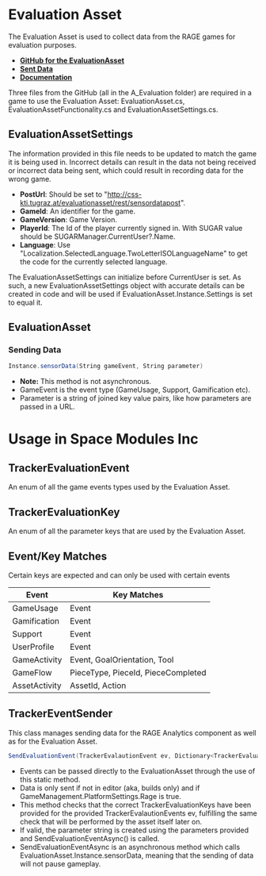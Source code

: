 # Evaluation Asset
The Evaluation Asset is used to collect data from the RAGE games for evaluation purposes.
- **[GitHub for the EvaluationAsset](https://github.com/RAGE-TUGraz/EvaluationAsset/)**
- **[Sent Data](http://css-kti.tugraz.at/evaluationasset/web/index.html)**
- **[Documentation](http://css-kti.tugraz.at/projects/rage/assets/designdocuments/DesignDocument-EvaluationAsset.pdf)**

Three files from the GitHub (all in the A_Evaluation folder) are required in a game to use the Evaluation Asset: EvaluationAsset.cs, EvaluationAssetFunctionality.cs and EvaluationAssetSettings.cs.

## EvaluationAssetSettings
The information provided in this file needs to be updated to match the game it is being used in. Incorrect details can result in the data not being received or incorrect data being sent, which could result in recording data for the wrong game.

- **PostUrl**: Should be set to "http://css-kti.tugraz.at/evaluationasset/rest/sensordatapost".
- **GameId**: An identifier for the game.
- **GameVersion**: Game Version. 
- **PlayerId**: The Id of the player currently signed in. With SUGAR value should be SUGARManager.CurrentUser?.Name.
- **Language**: Use "Localization.SelectedLanguage.TwoLetterISOLanguageName" to get the code for the currently selected language.

The EvaluationAssetSettings can initialize before CurrentUser is set. As such, a new EvaluationAssetSettings object with accurate details can be created in code and will be used if EvaluationAsset.Instance.Settings is set to equal it.

## EvaluationAsset

### Sending Data

```c#
Instance.sensorData(String gameEvent, String parameter)
```

- **Note:** This method is not asynchronous.
- GameEvent is the event type (GameUsage, Support, Gamification etc).
- Parameter is a string of joined key value pairs, like how parameters are passed in a URL.

# Usage in Space Modules Inc
## TrackerEvaluationEvent
An enum of all the game events types used by the Evaluation Asset.
## TrackerEvaluationKey
An enum of all the parameter keys that are used by the Evaluation Asset.
## Event/Key Matches
Certain keys are expected and can only be used with certain events

Event | Key Matches
--- | ---
GameUsage | Event
Gamification | Event
Support | Event
UserProfile | Event
GameActivity | Event, GoalOrientation, Tool
GameFlow | PieceType, PieceId, PieceCompleted
AssetActivity | AssetId, Action

## TrackerEventSender
This class manages sending data for the RAGE Analytics component as well as for the Evaluation Asset.

```c#
SendEvaluationEvent(TrackerEvalautionEvent ev, Dictionary<TrackerEvaluationKey, string> parameters)
```

- Events can be passed directly to the EvaluationAsset through the use of this static method.
- Data is only sent if not in editor (aka, builds only) and if GameManagement.PlatformSettings.Rage is true.
- This method checks that the correct TrackerEvaluationKeys have been provided for the provided TrackerEvalautionEvents ev, fulfilling the same check that will be performed by the asset itself later on.
- If valid, the parameter string is created using the parameters provided and SendEvaluationEventAsync() is called.
- SendEvaluationEventAsync is an asynchronous method which calls EvaluationAsset.Instance.sensorData, meaning that the sending of data will not pause gameplay.